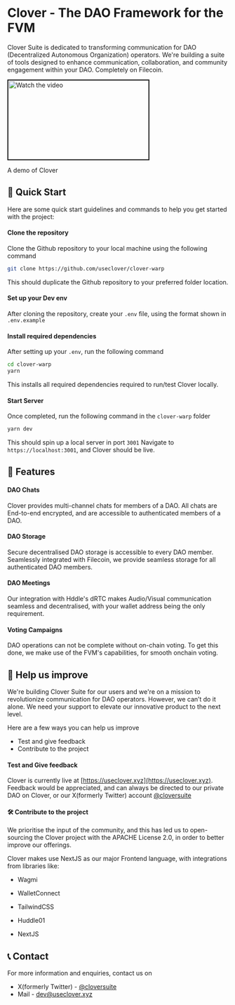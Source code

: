 # Clover - The DAO Framework for the FVM

Clover Suite is dedicated to transforming communication for DAO (Decentralized Autonomous Organization) operators. We're building a suite of tools designed to enhance communication, collaboration, and community engagement within your DAO. Completely on Filecoin.

<a href="http://www.youtube.com/watch?feature=player_embedded&v=bEocnupxdzk" target="_blank">
 <img src="http://img.youtube.com/vi/bEocnupxdzk/mqdefault.jpg" alt="Watch the video" width="320" height="180" border="2" />
</a>

A demo of Clover

## 🚀 Quick Start

Here are some quick start guidelines and commands to help you get started with the project:

#### Clone the repository

Clone the Github repository to your local machine using the following command

```sh
git clone https://github.com/useclover/clover-warp
```

This should duplicate the Github repository to your preferred folder location.

#### Set up your Dev env

After cloning the repository, create your `.env` file, using the format shown in `.env.example`

#### Install required dependencies

After setting up your `.env`, run the following command

```sh
cd clover-warp
yarn
```

This installs all required dependencies required to run/test Clover locally.

#### Start Server

Once completed, run the following command in the `clover-warp` folder

```sh
yarn dev
```

This should spin up a local server in port `3001`
Navigate to `https://localhost:3001`, and Clover should be live.

## 🚀 Features

#### DAO Chats

Clover provides multi-channel chats for members of a DAO. All chats are End-to-end encrypted, and are accessible to authenticated members of a DAO.

#### DAO Storage

Secure decentralised DAO storage is accessible to every DAO member. Seamlessly integrated with Filecoin, we provide seamless storage for all authenticated DAO members.

#### DAO Meetings

Our integration with Hddle's dRTC makes Audio/Visual communication seamless and decentralised, with your wallet address being the only requirement.

#### Voting Campaigns

DAO operations can not be complete without on-chain voting. To get this done, we make use of the FVM's capabilities, for smooth onchain voting.

## 🤝 Help us improve

We're building Clover Suite for our users and we're on a mission to revolutionize communication for DAO operators. However, we can’t do it alone. We need your support to elevate our innovative product to the next level.

Here are a few ways you can help us improve

- Test and give feedback
- Contribute to the project

#### Test and Give feedback

Clover is currently live at [https://useclover.xyz](https://useclover.xyz). Feedback would be appreciated, and can always be directed to our private DAO on Clover, or our X(formerly Twitter) account [@cloversuite](https://x.com/cloversuite)

#### 🛠️ Contribute to the project

We prioritise the input of the community, and this has led us to open-sourcing the Clover project with the APACHE License 2.0, in order to better improve our offerings.

Clover makes use NextJS as our major Frontend language, with integrations from libraries like:

- Wagmi
- WalletConnect
- TailwindCSS
- Huddle01

- NextJS

## 📞 Contact

For more information and enquiries, contact us on

- X(formerly Twitter) - [@cloversuite](https://x.com/cloversuite)
- Mail - [dev@useclover.xyz](mailto:dev@useclover.xyz)
